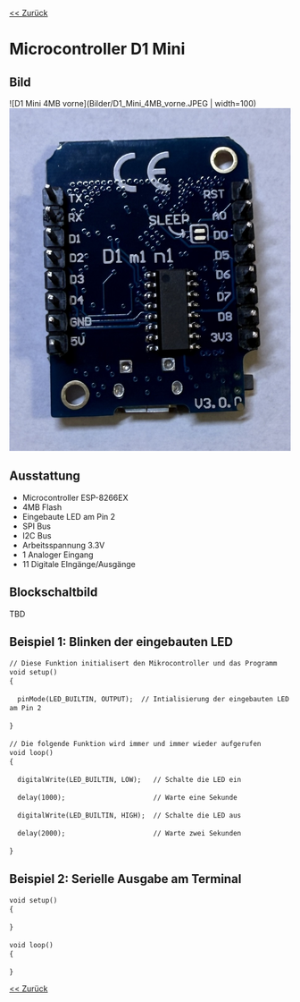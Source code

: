 [<< Zurück](../README.md)

# Microcontroller D1 Mini

## Bild

![D1 Mini 4MB vorne](Bilder/D1_Mini_4MB_vorne.JPEG | width=100)
![D1 Mini 4MB hinten](Bilder/D1_Mini_4MB_hinten.JPEG)

## Ausstattung

- Microcontroller ESP-8266EX
- 4MB Flash
- Eingebaute LED am Pin 2
- SPI Bus
- I2C Bus
- Arbeitsspannung 3.3V
- 1 Analoger Eingang
- 11 Digitale EIngänge/Ausgänge

## Blockschaltbild

TBD

## Beispiel 1: Blinken der eingebauten LED

```
// Diese Funktion initialisert den Mikrocontroller und das Programm
void setup()
{

  pinMode(LED_BUILTIN, OUTPUT);  // Intialisierung der eingebauten LED am Pin 2

}

// Die folgende Funktion wird immer und immer wieder aufgerufen
void loop() 
{

  digitalWrite(LED_BUILTIN, LOW);   // Schalte die LED ein

  delay(1000);                      // Warte eine Sekunde

  digitalWrite(LED_BUILTIN, HIGH);  // Schalte die LED aus

  delay(2000);                      // Warte zwei Sekunden

}
```

## Beispiel 2: Serielle Ausgabe am Terminal

```
void setup()
{

}

void loop() 
{

}
```

[<< Zurück](../README.md)

